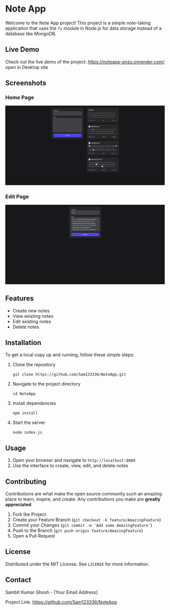 <h1>Note App</h1>

<p>Welcome to the Note App project! This project is a simple note-taking application that uses the <code>fs</code> module in Node.js for data storage instead of a database like MongoDB.</p>

<h2>Live Demo</h2>
<p>Check out the live demo of the project: <a href="https://noteapp-pnzu.onrender.com/">https://noteapp-pnzu.onrender.com/</a> open in Desktop site</p>

<h2>Screenshots</h2>

<h3>Home Page</h3>
<img src="screenshots/NoteHome.png" alt="Home Page">

<h3>Edit Page</h3>
<img src="screenshots/NoteEdit.png" alt="Edit Page">

<h2>Features</h2>
<ul>
  <li>Create new notes</li>
  <li>View existing notes</li>
  <li>Edit existing notes</li>
  <li>Delete notes</li>
</ul>

<h2>Installation</h2>
<p>To get a local copy up and running, follow these simple steps:</p>

<ol>
  <li>Clone the repository</li>
  <pre><code>git clone https://github.com/Sam123336/NoteApp.git</code></pre>
  <li>Navigate to the project directory</li>
  <pre><code>cd NoteApp</code></pre>
  <li>Install dependencies</li>
  <pre><code>npm install</code></pre>
  <li>Start the server</li>
  <pre><code>node index.js</code></pre>
</ol>

<h2>Usage</h2>
<ol>
  <li>Open your browser and navigate to <code>http://localhost:8000</code></li>
  <li>Use the interface to create, view, edit, and delete notes</li>
</ol>

<h2>Contributing</h2>
<p>Contributions are what make the open source community such an amazing place to learn, inspire, and create. Any contributions you make are <strong>greatly appreciated</strong>.</p>

<ol>
  <li>Fork the Project</li>
  <li>Create your Feature Branch (<code>git checkout -b feature/AmazingFeature</code>)</li>
  <li>Commit your Changes (<code>git commit -m 'Add some AmazingFeature'</code>)</li>
  <li>Push to the Branch (<code>git push origin feature/AmazingFeature</code>)</li>
  <li>Open a Pull Request</li>
</ol>

<h2>License</h2>
<p>Distributed under the MIT License. See <code>LICENSE</code> for more information.</p>

<h2>Contact</h2>
<p>Sambit Kumar Ghosh - [Your Email Address]</p>

<p>Project Link: <a href="https://github.com/Sam123336/NoteApp">https://github.com/Sam123336/NoteApp</a></p>
